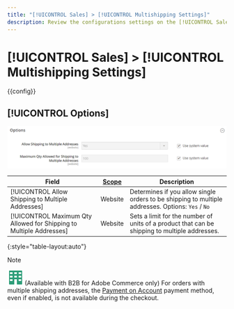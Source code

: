 ```yaml
---
title: "[!UICONTROL Sales] > [!UICONTROL Multishipping Settings]"
description: Review the configurations settings on the [!UICONTROL Sales] > [!UICONTROL Multishipping Settings] page of the Commerce Admin.
---
```

# [!UICONTROL Sales] > [!UICONTROL Multishipping Settings]

{{config}}

## [!UICONTROL Options]

![Options](./assets/multishipping-settings-options.png)<!-- zoom -->

<!-- [Options](https://docs.magento.com/user-guide/shipping/shipping-multiaddress.html) -->

|Field|[Scope](../../getting-started/websites-stores-views.md#scope-settings)|Description|
|--- |--- |--- |
|[!UICONTROL Allow Shipping to Multiple Addresses]|Website|Determines if you allow single orders to be shipping to multiple addresses. Options: `Yes` / `No`|
|[!UICONTROL Maximum Qty Allowed for Shipping to Multiple Addresses]|Website|Sets a limit for the number of units  of a product that can be shipping to multiple addresses.|

{:style="table-layout:auto"}

>[!NOTE]
>
>![B2B for Adobe Commerce](../../assets/b2b.svg) (Available with B2B for Adobe Commerce only) For orders with multiple shipping addresses, the [Payment on Account](https://docs.magento.com/user-guide/payment/payment-on-account.html) payment method, even if enabled, is not available during the checkout.

